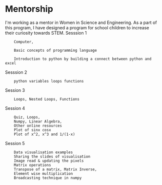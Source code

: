 # Mentorship
I'm working as a mentor in Women in Science and Engineering. 
As a part of this program, I have designed a program for school children to increase their curiosity towards STEM.
Sesssion 1

        Computer, 
        
        Basic concepts of programming language
        
        Introduction to python by building a connect between python and excel
Sesssion 2

        python variables loops functions
Session 3

        Loops, Nested Loops, Functions
Session 4

        Quiz, Loops,
        Numpy, Linear Algebra, 
        Other online resources
        Plot of sinx cosx 
        Plot of x^2, x^3 and 1/(1-x)
Session 5

        Data visualisation examples
        Sharing the slides of visualisation
        Image read & updating the pixels
        Matrix operations
        Transpose of a matrix, Matrix Inverse, 
        Element wise multiplication 
        Broadcasting technique in numpy
